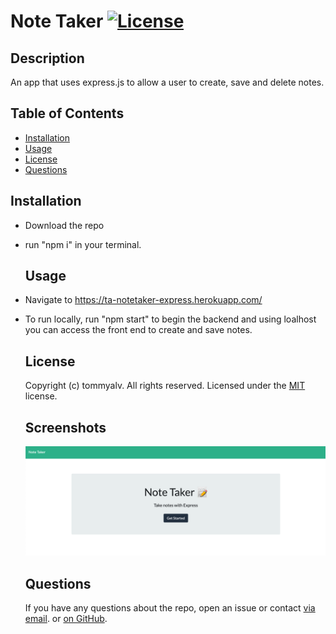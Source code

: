 
  # Note Taker   [![License](https://img.shields.io/static/v1?label=License&message=MIT&color=blueviolet&style=for-the-badge)](https://opensource.org/licenses/MIT)
    
  ## Description
  An app that uses express.js to allow a user to create, save and delete notes.
  
  
  ## Table of Contents
  - [Installation](#installation)
  - [Usage](#usage)
  - [License](#license)
  - [Questions](#questions)
    
  
  ## Installation
  
- Download the repo
- run "npm i" in your terminal.
  
  ## Usage
  
- Navigate to https://ta-notetaker-express.herokuapp.com/ 
- To run locally, run "npm start" to begin the backend and using loalhost you can access the front end to create and save notes.
  
  
  
  ## License
  Copyright (c) tommyalv. All rights reserved.
  Licensed under the [MIT](https://opensource.org/licenses/MIT) license.
    
  ## Screenshots
  ![screenshot](/assets/img/NoteTakerScreenshot.png)
  
  ## Questions
  If you have any questions about the repo, open an issue or contact [via email](mailto:tommyalvarado2@gmail.com). or [on GitHub](https://github.com/tommyalv).
    